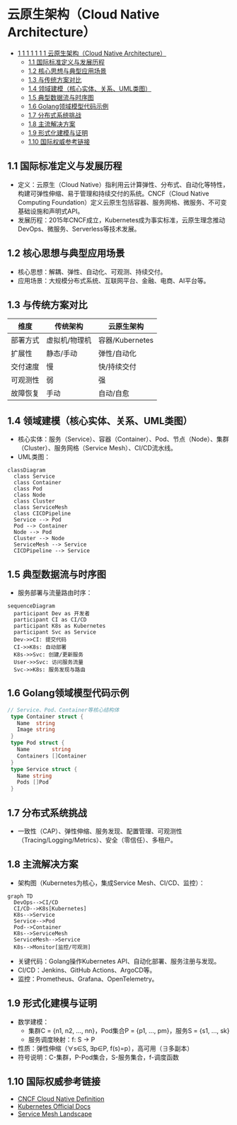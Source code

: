 # 云原生架构（Cloud Native Architecture）

<!-- TOC START -->
- [1 1 1 1 1 1 1 云原生架构（Cloud Native Architecture）](#1-1-1-1-1-1-1-云原生架构cloud-native-architecture)
  - [1.1 国际标准定义与发展历程](#11-国际标准定义与发展历程)
  - [1.2 核心思想与典型应用场景](#12-核心思想与典型应用场景)
  - [1.3 与传统方案对比](#13-与传统方案对比)
  - [1.4 领域建模（核心实体、关系、UML类图）](#14-领域建模核心实体关系uml类图)
  - [1.5 典型数据流与时序图](#15-典型数据流与时序图)
  - [1.6 Golang领域模型代码示例](#16-golang领域模型代码示例)
  - [1.7 分布式系统挑战](#17-分布式系统挑战)
  - [1.8 主流解决方案](#18-主流解决方案)
  - [1.9 形式化建模与证明](#19-形式化建模与证明)
  - [1.10 国际权威参考链接](#110-国际权威参考链接)
<!-- TOC END -->

## 1.1 国际标准定义与发展历程

- 定义：云原生（Cloud Native）指利用云计算弹性、分布式、自动化等特性，构建可弹性伸缩、易于管理和持续交付的系统。CNCF（Cloud Native Computing Foundation）定义云原生包括容器、服务网格、微服务、不可变基础设施和声明式API。
- 发展历程：2015年CNCF成立，Kubernetes成为事实标准，云原生理念推动DevOps、微服务、Serverless等技术发展。

## 1.2 核心思想与典型应用场景

- 核心思想：解耦、弹性、自动化、可观测、持续交付。
- 应用场景：大规模分布式系统、互联网平台、金融、电商、AI平台等。

## 1.3 与传统方案对比

| 维度         | 传统架构         | 云原生架构         |
|--------------|----------------|-------------------|
| 部署方式     | 虚拟机/物理机   | 容器/Kubernetes   |
| 扩展性       | 静态/手动       | 弹性/自动化       |
| 交付速度     | 慢              | 快/持续交付       |
| 可观测性     | 弱              | 强                |
| 故障恢复     | 手动            | 自动/自愈         |

## 1.4 领域建模（核心实体、关系、UML类图）

- 核心实体：服务（Service）、容器（Container）、Pod、节点（Node）、集群（Cluster）、服务网格（Service Mesh）、CI/CD流水线。
- UML类图：

```mermaid
classDiagram
  class Service
  class Container
  class Pod
  class Node
  class Cluster
  class ServiceMesh
  class CICDPipeline
  Service --> Pod
  Pod --> Container
  Node --> Pod
  Cluster --> Node
  ServiceMesh --> Service
  CICDPipeline --> Service
```

## 1.5 典型数据流与时序图

- 服务部署与流量路由时序：

```mermaid
sequenceDiagram
  participant Dev as 开发者
  participant CI as CI/CD
  participant K8s as Kubernetes
  participant Svc as Service
  Dev->>CI: 提交代码
  CI->>K8s: 自动部署
  K8s->>Svc: 创建/更新服务
  User->>Svc: 访问服务流量
  Svc->>K8s: 服务发现与路由
```

## 1.6 Golang领域模型代码示例

```go
// Service、Pod、Container等核心结构体
 type Container struct {
   Name  string
   Image string
 }
 type Pod struct {
   Name       string
   Containers []Container
 }
 type Service struct {
   Name string
   Pods []Pod
 }
```

## 1.7 分布式系统挑战

- 一致性（CAP）、弹性伸缩、服务发现、配置管理、可观测性（Tracing/Logging/Metrics）、安全（零信任）、多租户。

## 1.8 主流解决方案

- 架构图（Kubernetes为核心，集成Service Mesh、CI/CD、监控）：

```mermaid
graph TD
  DevOps-->CI/CD
  CI/CD-->K8s[Kubernetes]
  K8s-->Service
  Service-->Pod
  Pod-->Container
  K8s-->ServiceMesh
  ServiceMesh-->Service
  K8s-->Monitor[监控/可观测]
```

- 关键代码：Golang操作Kubernetes API、自动化部署、服务注册与发现。
- CI/CD：Jenkins、GitHub Actions、ArgoCD等。
- 监控：Prometheus、Grafana、OpenTelemetry。

## 1.9 形式化建模与证明

- 数学建模：
  - 集群C = {n1, n2, ..., nn}，Pod集合P = {p1, ..., pm}，服务S = {s1, ..., sk}
  - 服务调度映射：f: S → P
- 性质：弹性伸缩（∀s∈S, ∃p∈P, f(s)=p），高可用（∃多副本）
- 符号说明：C-集群，P-Pod集合，S-服务集合，f-调度函数

## 1.10 国际权威参考链接

- [CNCF Cloud Native Definition](https://github.com/cncf/toc/blob/main/DEFINITION.md)
- [Kubernetes Official Docs](https://kubernetes.io/)
- [Service Mesh Landscape](https://landscape.cncf.io/category=service-mesh)
